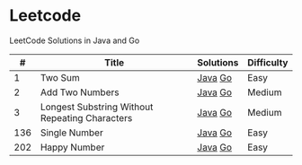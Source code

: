 # Leetcode
LeetCode Solutions in Java and Go

| #    | Title                                          | Solutions                                                    | Difficulty |
| ---- | ---------------------------------------------- | ------------------------------------------------------------ | ---------- |
| 1    | Two Sum                                        | [Java](<https://github.com/viktorzhong/leetcode/blob/master/Java/TwoSum.java>)    [Go](<https://github.com/viktorzhong/leetcode/blob/master/Go/two_sum.go>) | Easy       |
| 2    | Add Two Numbers                                | [Java](<https://github.com/viktorzhong/leetcode/blob/master/Java/AddTwoNumbers.java>)    [Go](https://github.com/viktorzhong/leetcode/blob/master/Go/add_two_numbers.go) | Medium     |
| 3    | Longest Substring Without Repeating Characters | [Java](https://github.com/viktorzhong/leetcode/blob/master/Java/LengthOfLongestSubstring.java)    [Go](https://github.com/viktorzhong/leetcode/blob/master/Go/length_of_longest_substring.go) | Medium     |
| 136  | Single Number                                  | [Java](<https://github.com/viktorzhong/leetcode/blob/master/Java/SingleNumber.java>)    [Go](<https://github.com/viktorzhong/leetcode/blob/master/Go/single_number.go>) | Easy       |
| 202  | Happy Number                                   | [Java](<https://github.com/viktorzhong/leetcode/blob/master/Java/IsHappy.java>)    [Go](<https://github.com/viktorzhong/leetcode/blob/master/Go/is_happy.go>) | Easy       |

